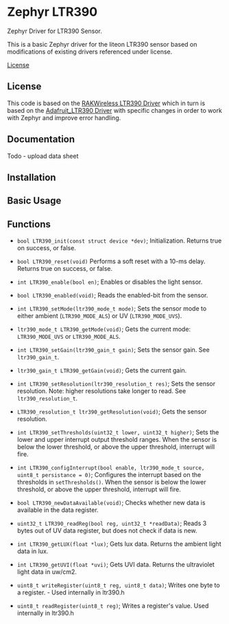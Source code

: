 # Zephyr LTR390
Zephyr Driver for LTR390 Sensor.

This is a basic Zephyr driver for the liteon LTR390 sensor based on modifications of existing drivers referenced under license.

[License](https://github.com/twaymouth/Zephyr_LTR390/edit/main/README.md#license)

## License
This code is based on the [RAKWireless LTR390 Driver](https://github.com/RAKWireless/RAK12019_LTR390/tree/main) which in turn is based on the [Adafruit_LTR390 Driver](https://github.com/adafruit/Adafruit_LTR390) with specific changes in order to work with Zephyr and improve error handling. 
 ## Documentation
Todo - upload data sheet
 ## Installation
 

 ## Basic Usage

 ## Functions

* `bool LTR390_init(const struct device *dev)`;
  Initialization. Returns true on success, or false.

* `bool LTR390_reset(void)`
  Performs a soft reset with a 10-ms delay. Returns true on success, or false.

* `int LTR390_enable(bool en)`;
  Enables or disables the light sensor.

* `bool LTR390_enabled(void)`;
  Reads the enabled-bit from the sensor.

* `int LTR390_setMode(ltr390_mode_t mode)`;
  Sets the sensor mode to either ambient (`LTR390_MODE_ALS`) or UV (`LTR390_MODE_UVS`).

* `ltr390_mode_t LTR390_getMode(void)`;
  Gets the current mode: `LTR390_MODE_UVS` or `LTR390_MODE_ALS`.

* `int LTR390_setGain(ltr390_gain_t gain)`;
  Sets the sensor gain. See `ltr390_gain_t`.

* `ltr390_gain_t LTR390_getGain(void)`;
  Gets the current gain.

* `int LTR390_setResolution(ltr390_resolution_t res)`;
  Sets the sensor resolution. Note: higher resolutions take longer to read. See `ltr390_resolution_t`.

* `LTR390_resolution_t ltr390_getResolution(void)`;
  Gets the sensor resolution.

* `int LTR390_setThresholds(uint32_t lower, uint32_t higher)`;
  Sets the lower and upper interrupt output threshold ranges. When the sensor is below the lower threshold, or above the upper threshold, interrupt will fire.

* `int LTR390_configInterrupt(bool enable, ltr390_mode_t source, uint8_t persistance = 0)`;
  Configures the interrupt based on the thresholds in `setThresholds()`. When the sensor is below the lower threshold, or above the upper threshold, interrupt will fire.

* `bool LTR390_newDataAvailable(void)`;
  Checks whether new data is available in the data register.

* `uint32_t LTR390_readReg(bool reg, uint32_t *readData)`;
  Reads 3 bytes out of UV data register, but does not check if data is new.

* `int LTR390_getLUX(float *lux)`;
  Gets lux data. Returns the ambient light data in lux.

* `int LTR390_getUVI(float *uvi)`;
  Gets UVI data. Returns the ultraviolet light data in uw/cm2.

* `uint8_t writeRegister(uint8_t reg, uint8_t data)`;
  Writes one byte to a register. - Used internally in ltr390.h

* `uint8_t readRegister(uint8_t reg)`;
  Writes a register's value. Used internally in ltr390.h
